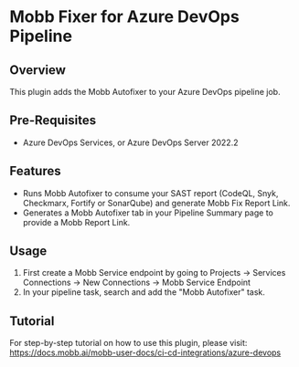 # Mobb Fixer for Azure DevOps Pipeline

## Overview

This plugin adds the Mobb Autofixer to your Azure DevOps pipeline job.

## Pre-Requisites

* Azure DevOps Services, or Azure DevOps Server 2022.2

## Features

* Runs Mobb Autofixer to consume your SAST report (CodeQL, Snyk, Checkmarx, Fortify or SonarQube) and generate Mobb Fix Report Link.
* Generates a Mobb Autofixer tab in your Pipeline Summary page to provide a Mobb Report Link.

## Usage

1. First create a Mobb Service endpoint by going to Projects -> Services Connections -> New Connections -> Mobb Service Endpoint
2. In your pipeline task, search and add the "Mobb Autofixer" task.

## Tutorial

For step-by-step tutorial on how to use this plugin, please visit: https://docs.mobb.ai/mobb-user-docs/ci-cd-integrations/azure-devops
